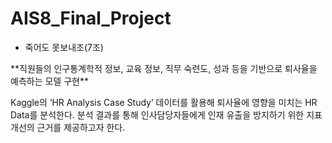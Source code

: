 # AIS8_Final_Project
- 죽어도 못보내조(7조)

<aside>
**직원들의 인구통계학적 정보, 교육 정보, 직무 숙련도, 성과 등을 기반으로 퇴사율을 예측하는 모델 구현**

Kaggle의 ‘HR Analysis Case Study’ 데이터를 활용해 퇴사율에 영향을 미치는 HR Data를 분석한다. 분석 결과를 통해 인사담당자들에게 인재 유출을 방지하기 위한 지표 개선의 근거를 제공하고자 한다.

</aside>
